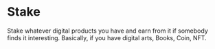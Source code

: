 # Stake
Stake whatever digital products you have and earn from it if somebody finds it interesting. Basically, if you have digital arts, Books, Coin, NFT.
